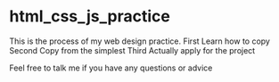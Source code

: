 # html_css_js_practice
This is the process of my web design practice.
First
	Learn how to copy
Second
	Copy from the simplest
Third
	Actually apply for the project


Feel free to talk me if you have any questions or advice



